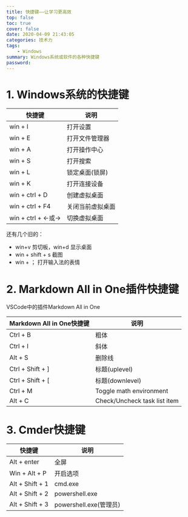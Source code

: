 ```yaml
---
title: 快捷键——让学习更高效
top: false
toc: true
cover: false
date: 2020-04-09 21:43:05
categories: 技术力
tags:
    - Windows
summary: Windows系统或软件的各种快捷键
password:
---
```


# 1. Windows系统的快捷键

| 快捷键            | 说明             |
| ----------------- | ---------------- |
| win + I           | 打开设置         |
| win + E           | 打开文件管理器   |
| win + A           | 打开操作中心     |
| win + S           | 打开搜索         |
| win + L           | 锁定桌面(锁屏)   |
| win + K           | 打开连接设备     |
| win + ctrl + D    | 创建虚拟桌面     |
| win + ctrl + F4   | 关闭当前虚拟桌面 |
| win + ctrl + ←或→ | 切换虚拟桌面     |

还有几个旧的：
* win+v 剪切板，win+d 显示桌面
* win + shift + s 截图 
* win + ； 打开输入法的表情

# 2. Markdown All in One插件快捷键

VSCode中的插件Markdown All in One

| Markdown All in One快捷键 | 说明                         |
| ------------------------- | ---------------------------- |
| Ctrl + B                  | 粗体                         |
| Ctrl + I                  | 斜体                         |
| Alt + S                   | 删除线                       |
| Ctrl + Shift + ]          | 标题(uplevel)                |
| Ctrl + Shift + [          | 标题(downlevel)              |
| Ctrl + M                  | Toggle math environment      |
| Alt + C                   | Check/Uncheck task list item |

# 3. Cmder快捷键

| 快捷键          | 说明                   |
| --------------- | ---------------------- |
| Alt + enter     | 全屏                   |
| Win + Alt + P   | 开启选项               |
| Alt + Shift + 1 | cmd.exe                |
| Alt + Shift + 2 | powershell.exe         |
| Alt + Shift + 3 | powershell.exe(管理员) |


